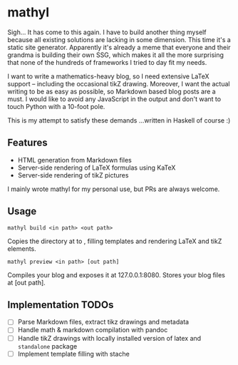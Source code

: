 # mathyl

Sigh... It has come to this again. I have to build another thing myself because all existing solutions are lacking in some dimension. This time it's a static site generator. Apparently it's already a meme that everyone and their grandma is building their own SSG, which makes it all the more surprising that none of the hundreds of frameworks I tried to day fit my needs. 

I want to write a mathematics-heavy blog, so I need extensive LaTeX support &ndash; including the occasional tikZ drawing. Moreover, I want the actual writing to be as easy as possible, so Markdown based blog posts are a must. I would like to avoid any JavaScript in the output and don't want to touch Python with a 10-foot pole. 

This is my attempt to satisfy these demands ...written in Haskell of course :)

## Features
- HTML generation from Markdown files 
- Server-side rendering of LaTeX formulas using KaTeX
- Server-side rendering of tikZ pictures 

I mainly wrote mathyl for my personal use, but PRs are always welcome.

## Usage

```
mathyl build <in path> <out path>
```
Copies the directory at <in path> to <out path>, filling templates and rendering LaTeX and tikZ elements.

```
mathyl preview <in path> [out path]
```
Compiles your blog and exposes it at 127.0.0.1:8080. Stores your blog files at [out path]. 

## Implementation TODOs

* [ ] Parse Markdown files, extract tikz drawings and metadata
* [ ] Handle math & markdown compilation with pandoc
* [ ] Handle tikZ drawings with locally installed version of latex and `standalone` package
* [ ] Implement template filling with stache
